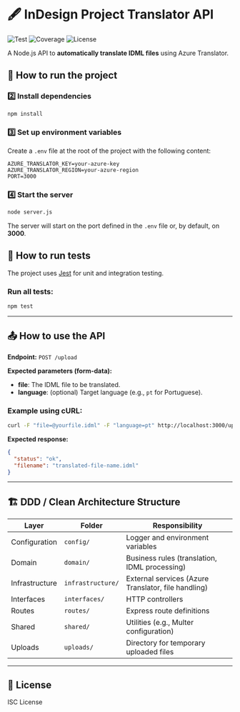 
# 🖋️ InDesign Project Translator API

![Test](https://img.shields.io/badge/tests-passing-brightgreen)
![Coverage](https://img.shields.io/badge/coverage-100%25-brightgreen)
![License](https://img.shields.io/badge/license-ISC-blue)

A Node.js API to **automatically translate IDML files** using Azure Translator.

## 🚀 How to run the project

### 2️⃣ Install dependencies

```bash
npm install
```

### 3️⃣ Set up environment variables

Create a `.env` file at the root of the project with the following content:

```plaintext
AZURE_TRANSLATOR_KEY=your-azure-key
AZURE_TRANSLATOR_REGION=your-azure-region
PORT=3000
```

### 4️⃣ Start the server

```bash
node server.js
```

The server will start on the port defined in the `.env` file or, by default, on **3000**.

## 🧪 How to run tests

The project uses [Jest](https://jestjs.io/) for unit and integration testing.

### Run all tests:

```bash
npm test
```

---

## 📤 How to use the API

**Endpoint:** `POST /upload`

**Expected parameters (form-data):**

- **file**: The IDML file to be translated.
- **language**: (optional) Target language (e.g., `pt` for Portuguese).

### Example using cURL:

```bash
curl -F "file=@yourfile.idml" -F "language=pt" http://localhost:3000/upload
```

**Expected response:**

```json
{
  "status": "ok",
  "filename": "translated-file-name.idml"
}
```

---

## 🏗️ DDD / Clean Architecture Structure

| Layer          | Folder            | Responsibility                                   |
|----------------|------------------|-------------------------------------------------|
| Configuration  | `config/`        | Logger and environment variables                |
| Domain         | `domain/`        | Business rules (translation, IDML processing)   |
| Infrastructure | `infrastructure/`| External services (Azure Translator, file handling) |
| Interfaces     | `interfaces/`    | HTTP controllers                                |
| Routes         | `routes/`        | Express route definitions                       |
| Shared         | `shared/`        | Utilities (e.g., Multer configuration)          |
| Uploads        | `uploads/`       | Directory for temporary uploaded files          |

---

## 📝 License

ISC License
